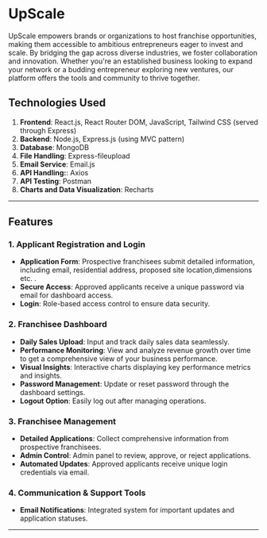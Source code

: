 # UpScale

UpScale empowers brands or organizations to host franchise opportunities, making them accessible to ambitious entrepreneurs eager to invest and scale. By bridging the gap across diverse industries, we foster collaboration and innovation. Whether you're an established business looking to expand your network or a budding entrepreneur exploring new ventures, our platform offers the tools and community to thrive together.

## Technologies Used

1. **Frontend**: React.js, React Router DOM, JavaScript, Tailwind CSS (served through Express)
2. **Backend**: Node.js, Express.js (using MVC pattern)
3. **Database**: MongoDB 
4. **File Handling**: Express-fileupload
5. **Email Service**: Email.js
6. **API Handling:**: Axios
7. **API Testing**: Postman
8. **Charts and Data Visualization**: Recharts

---

## Features

### 1. **Applicant Registration and Login**
   - **Application Form**: Prospective franchisees submit detailed information, including email, residential address, proposed site location,dimensions etc.  .
   - **Secure Access**: Approved applicants receive a unique password via email for dashboard access.
   - **Login**: Role-based access control to ensure data security.

### 2. **Franchisee Dashboard**
   - **Daily Sales Upload**: Input and track daily sales data seamlessly.
   - **Performance Monitoring**: View and analyze revenue growth over time to get a comprehensive view of your business performance.
   - **Visual Insights**: Interactive charts displaying key performance metrics and insights.
   - **Password Management**: Update or reset password through the dashboard settings.
   - **Logout Option**: Easily log out after managing operations.

### 3. **Franchisee Management**
   - **Detailed Applications**: Collect comprehensive information from prospective franchisees.
   - **Admin Control**: Admin panel to review, approve, or reject applications.
   - **Automated Updates**: Approved applicants receive unique login credentials via email.
     
### 4. **Communication & Support Tools**
   - **Email Notifications**: Integrated system for important updates and application statuses.
 
---

